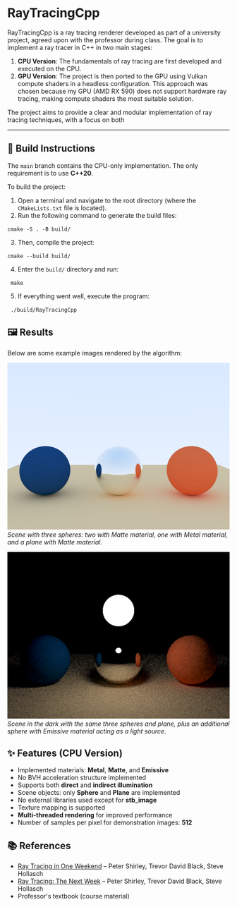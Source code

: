 # RayTracingCpp

RayTracingCpp is a ray tracing renderer developed as part of a university project, agreed upon with the professor during class. The goal is to implement a ray tracer in C++ in two main stages:

1. **CPU Version**: The fundamentals of ray tracing are first developed and executed on the CPU.
2. **GPU Version**: The project is then ported to the GPU using Vulkan compute shaders in a headless configuration. This approach was chosen because my GPU (AMD RX 590) does not support hardware ray tracing, making compute shaders the most suitable solution.

The project aims to provide a clear and modular implementation of ray tracing techniques, with a focus on both

---

## 🔧 Build Instructions

The `main` branch contains the CPU-only implementation. The only requirement is to use **C++20**.

To build the project:

1. Open a terminal and navigate to the root directory (where the `CMakeLists.txt` file is located).
2. Run the following command to generate the build files:

  ```
  cmake -S . -B build/
  ```

3. Then, compile the project:

  ```
  cmake --build build/
  ```
4. Enter the `build/` directory and run:

  ```
   make
  ```
5. If everything went well, execute the program:
  ```
   ./build/RayTracingCpp
  ```

## 🖼️ Results

Below are some example images rendered by the algorithm:

![Example 1](screenshots/image_cpu_1_samples512.png)
*Scene with three spheres: two with Matte material, one with Metal material, and a plane with Matte material.*

![Example 2](screenshots/image_cpu_2_samples512.png)
*Scene in the dark with the same three spheres and plane, plus an additional sphere with Emissive material acting as a light source.*

## ✨ Features (CPU Version)

- Implemented materials: **Metal**, **Matte**, and **Emissive**
- No BVH acceleration structure implemented
- Supports both **direct** and **indirect illumination**
- Scene objects: only **Sphere** and **Plane** are implemented
- No external libraries used except for **stb_image**
- Texture mapping is supported
- **Multi-threaded rendering** for improved performance
- Number of samples per pixel for demonstration images: **512**

## 📚 References
- [Ray Tracing in One Weekend](https://raytracing.github.io/books/RayTracingInOneWeekend.html) – Peter Shirley, Trevor David Black, Steve Hollasch
- [Ray Tracing: The Next Week](https://raytracing.github.io/books/RayTracingTheNextWeek.html) – Peter Shirley, Trevor David Black, Steve Hollasch
- Professor's textbook (course material)
